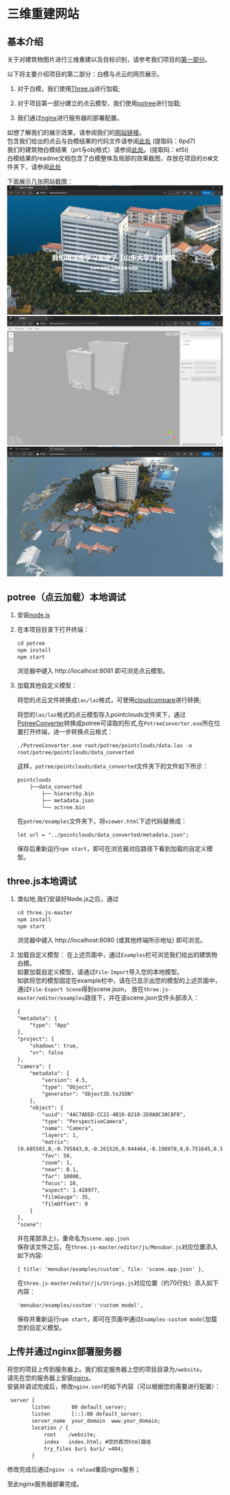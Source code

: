# 三维重建网站

## 基本介绍
关于对建筑物图片进行三维重建以及目标识别，请参考我们项目的[第一部分](https://github.com/wechat-haibei/3D-deeplearning-processing)。

以下将主要介绍项目的第二部分：白模与点云的网页展示。

1. 对于白模，我们使用[Three.js](https://threejs.org/)进行加载;

2. 对于项目第一部分建立的点云模型，我们使用[potree](https://potree.github.io/)进行加载;
3. 我们通过[nginx](https://nginx.org/en/)进行服务器的部署配置。  

如想了解我们的展示效果，请参阅我们的[网站链接](http://3dreconstruction.cn)。  
包含我们给出的点云与白模结果的代码文件请参阅[此处](https://pan.baidu.com/s/1phJdGIBuUiBdCoqAKq_OJQ?pwd=6pd7) (提取码：6pd7)  
我们的建筑物白模结果（prt与obj格式）请参阅[此处](https://pan.baidu.com/s/14J3iuM39wgbT678eyTQ7pA?pwd=et5i)。(提取码：et5i)  
白模结果的readme文档包含了白模整体及局部的效果截图，存放在项目的`白模`文件夹下，请参阅[此处](https://github.com/wechat-haibei/3dmodel-representation/tree/master/%E7%99%BD%E6%A8%A1)

下面展示几张网站截图：
![首页](image/首页.png)
![白模](image/白模.png)
![点云](image/点云.png)


## potree（点云加载）本地调试


1. 安装[node.js](http://nodejs.cn/download/)
2. 在本项目目录下打开终端：
    
    ```
    cd potree
    npm install
    npm start
    ```
    浏览器中键入 http://localhost:8081 即可浏览点云模型。
3. 加载其他自定义模型：
    
    将您的点云文件转换成`las/laz`格式，可使用[cloudcompare](https://www.cloudcompare.org/)进行转换;

    将您的`las/laz`格式的点云模型存入pointclouds文件夹下，通过[PotreeConverter](https://github.com/potree/PotreeConverter/releases)转换成potree可读取的形式,在`PotreeConverter.exe`所在位置打开终端，进一步转换点云格式：
    ```
    ./PotreeConverter.exe root/potree/pointclouds/data.las -o root/potree/pointclouds/data_converted
    ```
    这样，`potree/pointclouds/data_converted`文件夹下的文件如下所示：

    ```
    pointclouds
        ├──data_converted
            ├── hierarchy.bin 
            ├── metadata.json   
            └── octree.bin  
    ```
    在`potree/examples`文件夹下，将`viewer.html`下述代码替换成：
    ```
    let url = "../pointclouds/data_converted/metadata.json";
    ```
    保存后重新运行`npm start`，即可在浏览器对应路径下看到加载的自定义模型。

## three.js本地调试

1. 类似地,我们安装好Node.js之后，通过  

    ```
    cd three.js-master
    npm install
    npm start
    ```
    浏览器中键入 http://localhost:8080 (或其他终端所示地址) 即可浏览。
2. 加载自定义模型：
    在上述页面中，通过`Examples`栏可浏览我们给出的建筑物白模。  
    如要加载自定义模型，请通过`File-Import`导入您的本地模型。  
    如欲将您的模型固定在example栏中，请在已显示出您的模型的上述页面中，通过`File-Export Scene`得到scene.json，
    放在`three.js-master/editor/examples`路径下，并在该scene.json文件头部添入：
    ```
    {
	"metadata": {
		"type": "App"
	},
	"project": {
		"shadows": true,
		"vr": false
	},
	"camera": {
		"metadata": {
			"version": 4.5,
			"type": "Object",
			"generator": "Object3D.toJSON"
		},
		"object": {
			"uuid": "4AC7ADED-CC22-4B16-8218-2E0A0C38C8F8",
			"type": "PerspectiveCamera",
			"name": "Camera",
			"layers": 1,
			"matrix": [0.605503,0,-0.795843,0,-0.261526,0.944464,-0.198978,0,0.751645,0.328615,0.571876,0,2.571484,1.124239,1.956469,1],
			"fov": 50,
			"zoom": 1,
			"near": 0.1,
			"far": 10000,
			"focus": 10,
			"aspect": 1.428977,
			"filmGauge": 35,
			"filmOffset": 0
		}
	},
	"scene": 
    ```
    并在尾部添上`}`，重命名为`scene.app.json`  
    保存该文件之后，在`three.js-master/editor/js/Menubar.js`对应位置添入如下内容:
    ```
    { title: 'menubar/examples/custom', file: 'scene.app.json' },
    ```
    在`three.js-master/editor/js/Strings.js`对应位置（约70行处）添入如下内容：
    ```
    'menubar/examples/custom':'custom model',
    ```
    保存并重新运行`npm start`，即可在页面中通过`Examples-custom model`加载您的自定义模型。
## 上传并通过nginx部署服务器

将您的项目上传到服务器上。我们假定服务器上您的项目目录为`/website`。  
请先在您的服务器上安装[nginx](https://nginx.org/en/)。  
安装并调试完成后，修改`nginx.conf`的如下内容（可以根据您的需要进行配置）：
```
 server {
        listen       80 default_server;
        listen       [::]:80 default_server;
        server_name  your_domain  www.your_domain;
        location / {
            root    /website;
            index   index.html; #您的首页html路径 
            try_files $uri $uri/ =404;
        }
```
修改完成后通过`nginx -s reload`重启nginx服务；

至此nginx服务器部署完成。






